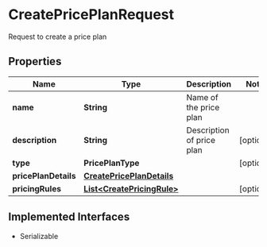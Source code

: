 

# CreatePricePlanRequest

Request to create a price plan

## Properties

| Name | Type | Description | Notes |
|------------ | ------------- | ------------- | -------------|
|**name** | **String** | Name of the price plan |  |
|**description** | **String** | Description of price plan |  [optional] |
|**type** | **PricePlanType** |  |  [optional] |
|**pricePlanDetails** | [**CreatePricePlanDetails**](CreatePricePlanDetails.md) |  |  |
|**pricingRules** | [**List&lt;CreatePricingRule&gt;**](CreatePricingRule.md) |  |  [optional] |


## Implemented Interfaces

* Serializable


